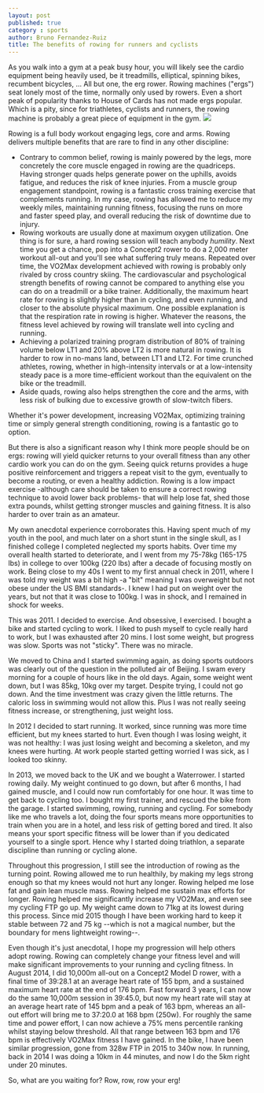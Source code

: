 ```yaml
---
layout: post
published: true
category : sports
author: Bruno Fernandez-Ruiz
title: The benefits of rowing for runners and cyclists
---
```

As you walk into a gym at a peak busy hour, you will likely see the cardio equipment being heavily used, be it treadmills, elliptical, spinning bikes, recumbent bicycles, ... All but one, the erg rower. Rowing machines ("ergs") seat lonely most of the time, normally only used by rowers. Even a short peak of popularity thanks to House of Cards has not made ergs popular. Which is a pity, since for triathletes, cyclists and runners, the rowing machine is probably a great piece of equipment in the gym.
<img src="{{ site.base_url }}/assets/2017/04/erg.jpg"/>

Rowing is a full body workout engaging legs, core and arms. Rowing delivers multiple benefits that are rare to find in any other discipline:

* Contrary to common belief, rowing is mainly powered by the legs, more concretely the core muscle engaged in rowing are the quadriceps. Having stronger quads helps generate power on the uphills, avoids fatigue, and reduces the risk of knee injuries. From a muscle group engagement standpoint, rowing is a fantastic cross training exercise that complements running. In my case, rowing has allowed me to reduce my weekly miles, maintaining running fitness, focusing the runs on more and faster speed play, and overall reducing the risk of downtime due to injury.
* Rowing workouts are usually done at maximum oxygen utilization. One thing is for sure, a hard rowing session will teach anybody *humility*. Next time you get a chance, pop into a Concept2 rower to do a 2,000 meter workout all-out and you'll see what suffering truly means. Repeated over time, the VO2Max development achieved with rowing is probably only rivaled by cross country skiing.  The cardiovascular and psychological strength benefits of rowing cannot be compared to anything else you can do on a treadmill or a bike trainer. Additionally, the maximum heart rate for rowing is slightly higher than in cycling, and even running, and closer to the absolute physical maximum. One possible explanation is that the respiration rate in rowing is higher. Whatever the reasons, the fitness level achieved by rowing will translate well into cycling and running.
* Achieving a polarized training program distribution of 80% of training volume below LT1 and 20% above LT2 is more natural in rowing. It is harder to row in no-mans land, between LT1 and LT2. For time crunched athletes, rowing, whether in high-intensity intervals or at a low-intensity steady pace is a more time-efficient workout than the equivalent on the bike or the treadmill.
* Aside quads, rowing also helps strengthen the core and the arms, with less risk of bulking due to excessive growth of slow-twitch fibers.

Whether it's power development, increasing VO2Max, optimizing training time or simply general strength conditioning, rowing is a fantastic go to option.

But there is also a significant reason why I think more people should be on ergs: rowing will yield quicker returns to your overall fitness than any other cardio work you can do on the gym. Seeing quick returns provides a huge positive reinforcement and triggers a repeat visit to the gym, eventually to become a routing, or even a healthy addiction. Rowing is a low impact exercise -although care should be taken to ensure a correct rowing technique to avoid lower back problems- that will help lose fat, shed those extra pounds, whilst getting stronger muscles and gaining fitness. It is also harder to over train as an amateur.

My own anecdotal experience corroborates this. Having spent much of my youth in the pool, and much later on a short stunt in the single skull, as I finished college I completed neglected my sports habits. Over time my overall health started to deteriorate, and I went from my 75-78kg (165-175 lbs) in college to over 100kg (220 lbs) after a decade of focusing mostly on work. Being close to my 40s I went to my first annual check in 2011, where I was told my weight was a bit high -a "bit" meaning I was overweight but not obese under the US BMI standards-. I knew I had put on weight over the years, but not that it was close to 100kg. I was in shock, and I remained in shock for weeks.

This was 2011. I decided to exercise. And obsessive, I exercised. I bought a bike and started cycling to work. I liked to push myself to cycle really hard to work, but I was exhausted after 20 mins. I lost some weight, but progress was slow. Sports was not "sticky". There was no miracle.

We moved to China and I started swimming again, as doing sports outdoors was clearly out of the question in the polluted air of Beijing. I swam every morning for a couple of hours like in the old days. Again, some weight went down, but I was 85kg, 10kg over my target. Despite trying, I could not go down. And the time investment was crazy given the little returns. The caloric loss in swimming would not allow this. Plus I was not really seeing fitness increase, or strengthening, just weight loss.

In 2012 I decided to start running. It worked, since running was more time efficient, but my knees started to hurt. Even though I was losing weight, it was not healthy: I was just losing weight and becoming a skeleton, and my knees were hurting. At work people started getting worried I was sick, as I looked too skinny.

In 2013, we moved back to the UK and we bought a Waterrower. I started rowing daily. My weight continued to go down, but after 6 months, I had gained muscle, and I could now run comfortably for one hour. It was time to get back to cycling too. I bought my first trainer, and rescued the bike from the garage. I started swimming, rowing, running and cycling. For somebody like me who travels a lot, doing the four sports means more opportunities to train when you are in a hotel, and less risk of getting bored and tired. It also means your sport specific fitness will be lower than if you dedicated yourself to a single sport. Hence why I started doing triathlon, a separate discipline than running or cycling alone.

Throughout this progression, I still see the introduction of rowing as the turning point. Rowing allowed me to run healthily, by making my legs strong enough so that my knees would not hurt any longer. Rowing helped me lose fat and gain lean muscle mass. Rowing helped me sustain max efforts for longer. Rowing helped me significantly increase my VO2Max, and even see my cycling FTP go up. My weight came down to 71kg at its lowest during this process. Since mid 2015 though I have been working hard to keep it stable between 72 and 75 kg --which is not a magical number, but the boundary for mens lightweight rowing--.

Even though it's just anecdotal, I hope my progression will help others adopt rowing. Rowing can completely change your fitness level and will make significant improvements to your running and cycling fitness. In August 2014, I did 10,000m all-out on a Concept2 Model D rower, with a final time of 39:28.1 at an average heart rate of 155 bpm, and a sustained maximum heart rate at the end of 176 bpm. Fast forward 3 years, I can now do the same 10,000m session in 39:45.0, but now my heart rate will stay at an average heart rate of 145 bpm and a peak of 163 bpm, whereas an all-out effort will bring me to 37:20.0 at 168 bpm (250w). For roughly the same time and power effort, I can now achieve a 75% mens percentile ranking whilst staying below threshold. All that range between 163 bpm and 176 bpm is effectively VO2Max fitness I have gained. In the bike, I have been similar progression, gone from 328w FTP in 2015 to 340w now. In running, back in 2014 I was doing a 10km in 44 minutes, and now I do the 5km right under 20 minutes.

So, what are you waiting for? Row, row, row your erg!
